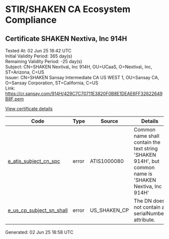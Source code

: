 # STIR/SHAKEN CA Ecosystem Compliance

## Certificate SHAKEN Nextiva, Inc 914H

Tested At: 02 Jun 25 18:42 UTC\
Initial Validity Period: 365 day(s)\
Remaining Validity Period: -25 day(s)\
Subject: CN=SHAKEN Nextiva\\, Inc 914H, OU=UCaaS, O=Nextiva\\, Inc, ST=Arizona, C=US\
Issuer: CN=SHAKEN Sansay Intermediate CA US WEST 1, OU=Sansay CA, O=Sansay Corporation, ST=California, C=US\
Link: https://cr.sansay.com/914H/429C7C70711E3820F0B8E1DEAE6FF32622649B8F.pem

[View certificate details](https://x509.io/?cert=MIICzjCCAnOgAwIBAgIUQpx8cHEeOCDwuOHerm%2FzJiJkm48wCgYIKoZIzj0EAwIwgYUxCzAJBgNVBAYTAlVTMRMwEQYDVQQIDApDYWxpZm9ybmlhMRswGQYDVQQKDBJTYW5zYXkgQ29ycG9yYXRpb24xEjAQBgNVBAsMCVNhbnNheSBDQTEwMC4GA1UEAwwnU0hBS0VOIFNhbnNheSBJbnRlcm1lZGlhdGUgQ0EgVVMgV0VTVCAxMB4XDTI0MDUwODAwMDAwMFoXDTI1MDUwODAwMDAwMFowaTELMAkGA1UEBhMCVVMxEDAOBgNVBAgMB0FyaXpvbmExFTATBgNVBAoMDE5leHRpdmEsIEluYzEOMAwGA1UECwwFVUNhYVMxITAfBgNVBAMMGFNIQUtFTiBOZXh0aXZhLCBJbmMgOTE0SDBZMBMGByqGSM49AgEGCCqGSM49AwEHA0IABAdYfVWHof3n%2Bv4mgD2M5rKj7MchoK7T%2BLmyN1YtomASnkMjjBCCSRwOPEMSzyLyfFdwkPg0AM99gWweZ2hJp42jgdswgdgwFgYIKwYBBQUHARoECjAIoAYWBDkxNEgwFwYDVR0gBBAwDjAMBgpghkgBhv8JAQEDMB0GA1UdDgQWBBTHDafH2cITxJnXTEUPC3QpR0fkjjAfBgNVHSMEGDAWgBSs05P1Q0PMCr5FWBcTfZJ83MMBRjBHBgNVHR8EQDA%2BMDygOqA4hjZodHRwczovL2F1dGhlbnRpY2F0ZS1hcGkuaWNvbmVjdGl2LmNvbS9kb3dubG9hZC92MS9jcmwwDAYDVR0TAQH%2FBAIwADAOBgNVHQ8BAf8EBAMCB4AwCgYIKoZIzj0EAwIDSQAwRgIhAOkKMBExZI5Ywm7YL%2BNzvcpzYAbKbWBiQgWI5%2FWz%2BUzTAiEAxFEOW%2BI40fwYvRFUF7%2BtkQOjjuL9zZpla8yjJ1j6l8A%3D)

| Code | Type | Source | Details |
|------|------|--------|---------|
| [e_atis_subject_cn_spc](../../ISSUES/e_atis_subject_cn_spc/README.md) | error | ATIS1000080 | Common name shall contain the text string 'SHAKEN 914H', but common name is 'SHAKEN Nextiva, Inc 914H' |
| [e_us_cp_subject_sn_shall](../../ISSUES/e_us_cp_subject_sn_shall/README.md) | error | US_SHAKEN_CP | The DN does not contain a serialNumber attribute. |


Generated: 02 Jun 25 18:58 UTC